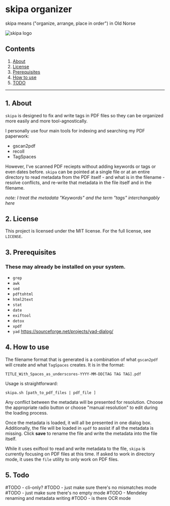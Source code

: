 # skipa organizer

skipa means ("organize, arrange, place in order") in Old Norse

![skipa logo](https://raw.githubusercontent.com/uriel1998/skipa/master/skipa.png "logo")

## Contents
 1. [About](#1-about)
 2. [License](#2-license)
 3. [Prerequisites](#3-prerequisites)
 4. [How to use](#4-how-to-use)
 5. [TODO](#5-todo)

***

## 1. About

`skipa` is designed to fix and write tags in PDF files so they can be organized 
more easily and more tool-agnostically.  

I personally use four main tools for indexing and searching my PDF paperwork:

* gscan2pdf
* recoll
* TagSpaces

However, I've scanned PDF reciepts without adding keywords or tags or even 
dates before.  `skipa` can be pointed at a single file or at an entire 
directory to read metadata from the PDF itself - and what is in the filename - 
resolve conflicts, and re-write that metadata in the file itself and in 
the filename.

*note: I treat the metadata "Keywords" and the term "tags" interchangably here*

## 2. License

This project is licensed under the MIT license. For the full license, see `LICENSE`.

## 3. Prerequisites

### These may already be installed on your system.

 * `grep`
 * `awk` 
 * `sed` 
 * `pdftohtml`
 * `html2text`
 * `stat`
 * `date`
 * `exiftool`
 * `detox`
 * `xpdf`
 * `yad` https://sourceforge.net/projects/yad-dialog/

## 4. How to use

The filename format that is generated is a combination of what `gscan2pdf` will create
and what `TagSpaces` creates. It is in the format:

`TITLE_With_Spaces_as_underscores-YYYY-MM-DD[TAG TAG TAG].pdf`

Usage is straightforward: 

`skipa.sh [path_to_pdf_files | pdf_file ]`

Any conflict between the metadata will be presented for resolution. Choose the appropriate 
radio button or choose "manual resolution" to edit during the loading process.

Once the metadata is loaded, it will all be presented in one dialog box. Additionally, the 
file will be loaded in `xpdf` to assist if all the metadata is missing. Click **save** to 
rename the file and write the metadata into the file itself.  

While it uses exiftool to read and write metadata to the file, `skipa` is currently 
focusing on PDF files at this time. If asked to work in directory mode, it 
uses the `file` utility to only work on PDF files.

## 5. Todo

#TODO - cli-only?
#TODO - just make sure there's no mismatches mode
#TODO - just make sure there's no empty mode
#TODO - Mendeley renaming and metadata writing
#TODO - is there OCR mode
